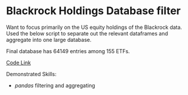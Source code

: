 # Blackrock Holdings Database filter

Want to focus primarily on the US equity holdings of the Blackrock data. Used the below script to separate out the relevant dataframes and aggregate into one large database.

Final database has 64149 entries among 155 ETFs.

[Code Link](https://github.com/ryanjameskim/public/blob/master/210421%20BR%20Holdings%20Filter.py)

Demonstrated Skills:
* _pandas_ filtering and aggregating
